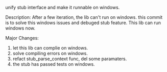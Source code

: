 unify stub interface and make it runnable on windows.

Description:
After a few iteration, the lib can't run on windows. this
commit is to solve this windows issues and debuged stub
feature. This lib can run windows now.

Major Changes:
1. let this lib can complie on windows.
2. solve compiling errors on windows.
3. refact stub_parse_context func, del some paramaters.
4. the stub has passed tests on windows.